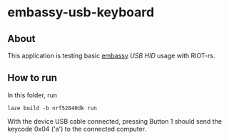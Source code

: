 # embassy-usb-keyboard

## About

This application is testing basic
[embassy](https://github.com/embassy-rs/embassy) _USB HID_ usage with RIOT-rs.

## How to run

In this folder, run

    laze build -b nrf52840dk run

With the device USB cable connected, pressing Button 1 should send the keycode
0x04 ('a') to the connected computer.
